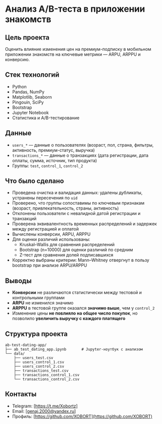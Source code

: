 # Анализ A/B-теста в приложении знакомств

## Цель проекта

Оценить влияние изменения цен на премиум-подписку в мобильном приложении знакомств на ключевые метрики — ARPU, ARPPU и конверсию.

## Стек технологий

- Python
- Pandas, NumPy
- Matplotlib, Seaborn
- Pingouin, SciPy
- Bootstrap
- Jupyter Notebook
- Статистика и A/B-тестирование

## Данные

- `users_*` — данные о пользователях (возраст, пол, страна, фильтры, активность, премиум-статус, выручка)
- `transactions_*` — данные о транзакциях (дата регистрации, дата оплаты, сумма, источник, тип продукта)
- Группы: `test`, `control_1`, `control_2`

## Что было сделано

- Проведена очистка и валидация данных: удалены дубликаты, устранены пересечения по `uid`
- Проверено, что группы сопоставимы по ключевым признакам (возраст, привлекательность, страны, активность)
- Отклонены пользователи с невалидной датой регистрации и транзакций
- Проверена эквивалентность временных распределений и задержек между регистрацией и оплатой
- Вычислены конверсии, ARPU, ARPPU
- Для оценки различий использованы:
  - Kruskal–Wallis для сравнения распределений
  - Bootstrap (n=10000) для оценки различий по средним
  - Z-тест для сравнения долей подписавшихся
- Корректно выбраны критерии: Mann–Whitney отвергнут в пользу bootstrap при анализе ARPU/ARPPU

## Выводы

- **Конверсии** не различаются статистически между тестовой и контрольными группами  
- **ARPU** не изменился значимо  
- **ARPPU** в тестовой группе оказался **значимо выше**, чем у `control_2`  
- Изменение цены **не повлияло на общее число покупок**, но позволило **увеличить выручку с каждого платящего**

## Структура проекта

```
ab-test-dating-app/
├── ab_test_dating_app.ipynb       # Jupyter-ноутбук с анализом
└── data/
    ├── users_test.csv
    ├── users_control_1.csv
    ├── users_control_2.csv
    ├── transactions_test.csv
    ├── transactions_control_1.csv
    └── transactions_control_2.csv
```

## Контакты

- Telegram: [https://t.me/Xobortz]
- Email: [genaj.2000@yandex.ru]
- Профиль: [https://github.com/XOBORT](https://github.com/XOBORT)
